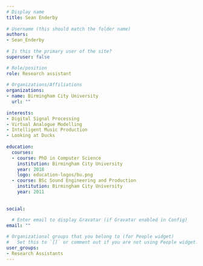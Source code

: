 ```yaml
---
# Display name
title: Sean Enderby
 
# Username (this should match the folder name)
authors:
- Sean_Enderby
 
# Is this the primary user of the site?
superuser: false

# Role/position
role: Research assistant
 
# Organizations/Affiliations
organizations:
- name: Birmingham City University
  url: ""
 
interests:
- Digital Signal Processing
- Virtual Analogue Modelling
- Intelligent Music Production
- Looking at Ducks
 
education:
  courses:
  - course: PhD in Computer Science
    institution: Birmingham City University
    year: 2018
    logo: education-logos/bu.png
  - course: BSc Sound Engineering and Production
    institution: Birmingham City University
    year: 2011
  
  
social:
  
  # Enter email to display Gravatar (if Gravatar enabled in Config)
email: ""

# Organizational groups that you belong to (for People widget)
#   Set this to `[]` or comment out if you are not using People widget.
user_groups:
- Research Assistants
---
```

